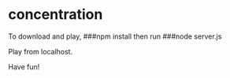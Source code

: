 # concentration

To download and play, ###npm install then run ###node server.js 

Play from localhost.

Have fun!
